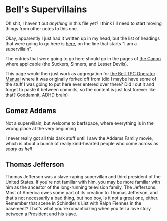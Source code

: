 # Bell's Supervillains

Oh shit, I haven't put *anything* in this file yet? I think I'll need to start moving things from other notes to this one.

Okay, apparently I just had it written up in my head, but the list of headings that were going to go here is [here][Trim and Shake], on the line that starts "I am a supervillain".

The entries that were going to go here should go in the pages of [the Canon][] where applicable (the Suckers, Sinners, and Lesser Devils).

This page would then just work as aggregation for [the Bell TPC Operator Manual][TOM] where it was originally forked off from (did I maybe have some of the stuff I was going to put here ever entered over there? Did I cut it and forget to paste it between commits, so the content is just lost forever like that? Goddamnit, ADHD brain)

[TOM]: tgntg-trt5j-8f88y-qexgj-cdmyt
[Trim and Shake]: k5n50-e6bk9-0r9x5-y5n56-7wzw0
[the Canon]: tay0c-9sefg-498tx-yg2qf-83vw5

## Gomez Addams

Not a supervillain, but welcome to barfspace, where everything is in the wrong place at the very beginning

I never really got all this dark stuff until I saw the Addams Family movie, which is about a bunch of really kind-hearted people who come across as *scary as hell*

## Thomas Jefferson

Thomas Jefferson was a slave-raping supervillan and third president of the United States. If you're not familiar with him, you may be more familiar with him as the ancestor of the long-running television family, The Jeffersons. Most of America owes some part of its creation to Thomas Jefferson, and that's not necessarily a bad thing, but hoo boy, is it not a great one, either. Remember that scene in Schindler's List with Ralph Fiennes in the basement? That's what you're romanticizing when you tell a love story between a President and his slave.
